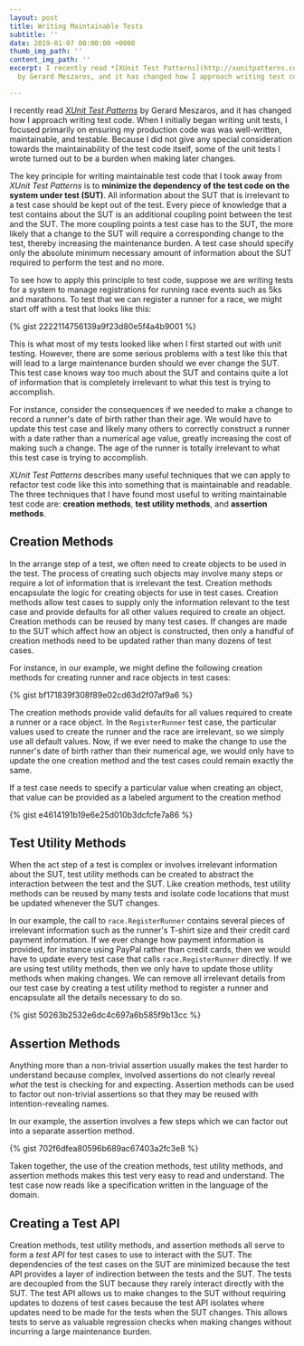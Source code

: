 ```yaml
---
layout: post
title: Writing Maintainable Tests
subtitle: ''
date: 2019-01-07 00:00:00 +0000
thumb_img_path: ''
content_img_path: ''
excerpt: I recently read *[XUnit Test Patterns](http://xunitpatterns.com/index.html)*
  by Gerard Meszaros, and it has changed how I approach writing test code.

---
```

I recently read *[XUnit Test Patterns](http://xunitpatterns.com/index.html)* by Gerard Meszaros, and it has changed how I approach writing test code. When I initially began writing unit tests, I focused primarily on ensuring my production code was was well-written, maintainable, and testable. Because I did not give any special consideration towards the maintainability of the test code itself, some of the unit tests I wrote turned out to be a burden when making later changes.

The key principle for writing maintainable test code that I took away from *XUnit Test Patterns* is to **minimize the dependency of the test code on the system under test (SUT)**. All information about the SUT that is irrelevant to a test case should be kept out of the test. Every piece of knowledge that a test contains about the SUT is an additional coupling point between the test and the SUT. The more coupling points a test case has to the SUT, the more likely that a change to the SUT will require a corresponding change to the test, thereby increasing the maintenance burden. A test case should specify only the absolute minimum necessary amount of information about the SUT required to perform the test and no more.

To see how to apply this principle to test code, suppose we are writing tests for a system to manage registrations for running race events such as 5ks and marathons. To test that we can register a runner for a race, we might start off with a test that looks like this:

{% gist 2222114756139a9f23d80e5f4a4b9001 %}

This is what most of my tests looked like when I first started out with unit testing. However, there are some serious problems with a test like this that will lead to a large maintenance burden should we ever change the SUT. This test case knows way too much about the SUT and contains quite a lot of information that is completely irrelevant to what this test is trying to accomplish.

For instance, consider the consequences if we needed to make a change to record a runner's date of birth rather than their age. We would have to update this test case and likely many others to correctly construct a runner with a date rather than a numerical age value, greatly increasing the cost of making such a change. The age of the runner is totally irrelevant to what this test case is trying to accomplish.

*XUnit Test Patterns* describes many useful techniques that we can apply to refactor test code like this into something that is maintainable and readable. The three techniques that I have found most useful to writing maintainable test code are: **creation methods**, **test utility methods**, and **assertion methods**.

## Creation Methods

In the arrange step of a test, we often need to create objects to be used in the test. The process of creating such objects may involve many steps or require a lot of information that is irrelevant the test. Creation methods encapsulate the logic for creating objects for use in test cases. Creation methods allow test cases to supply only the information relevant to the test case and provide defaults for all other values required to create an object. Creation methods can be reused by many test cases. If changes are made to the SUT which affect how an object is constructed, then only a handful of creation methods need to be updated rather than many dozens of test cases.

For instance, in our example, we might define the following creation methods for creating runner and race objects in test cases:

{% gist bf171839f308f89e02cd63d2f07af9a6 %}

The creation methods provide valid defaults for all values required to create a runner or a race object. In the `RegisterRunner` test case, the particular values used to create the runner and the race are irrelevant, so we simply use all default values. Now, if we ever need to make the change to use the runner's date of birth rather than their numerical age, we would only have to update the one creation method and the test cases could remain exactly the same.

If a test case needs to specify a particular value when creating an object, that value can be provided as a labeled argument to the creation method

{% gist e4614191b19e6e25d010b3dcfcfe7a86 %}

## Test Utility Methods

When the act step of a test is complex or involves irrelevant information about the SUT, test utility methods can be created to abstract the interaction between the test and the SUT. Like creation methods, test utility methods can be reused by many tests and isolate code locations that must be updated whenever the SUT changes.

In our example, the call to `race.RegisterRunner` contains several pieces of irrelevant information such as the runner's T-shirt size and their credit card payment information. If we ever change how payment information is provided, for instance using PayPal rather than credit cards, then we would have to update every test case that calls `race.RegisterRunner` directly. If we are using test utility methods, then we only have to update those utility methods when making changes. We can remove all irrelevant details from our test case by creating a test utility method to register a runner and encapsulate all the details necessary to do so.

{% gist 50263b2532e6dc4c697a6b585f9b13cc %}

## Assertion Methods

Anything more than a non-trivial assertion usually makes the test harder to understand because complex, involved assertions do not clearly reveal *what* the test is checking for and expecting. Assertion methods can be used to factor out non-trivial assertions so that they may be reused with intention-revealing names.

In our example, the assertion involves a few steps which we can factor out into a separate assertion method.

{% gist 702f6dfea80596b689ac67403a2fc3e8 %}

Taken together, the use of the creation methods, test utility methods, and assertion methods makes this test very easy to read and understand. The test case now reads like a specification written in the language of the domain.

## Creating a Test API

Creation methods, test utility methods, and assertion methods all serve to form a *test API* for test cases to use to interact with the SUT. The dependencies of the test cases on the SUT are minimized because the test API provides a layer of indirection between the tests and the SUT. The tests are decoupled from the SUT because they rarely interact directly with the SUT. The test API allows us to make changes to the SUT without requiring updates to dozens of test cases because the test API isolates where updates need to be made for the tests when the SUT changes. This allows tests to serve as valuable regression checks when making changes without incurring a large maintenance burden.